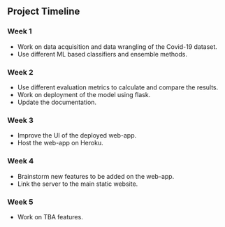 ## Project Timeline

### Week 1

<ul>
<li>Work on data acquisition and data wrangling of the Covid-19 dataset.</li>
<li>Use different ML based classifiers and ensemble methods.</li>
</ul>

### Week 2

<ul>
<li>Use different evaluation metrics to calculate and compare the results.</li>
<li>Work on deployment of the model using flask.</li>
<li>Update the documentation.</li>
</ul>

### Week 3

<ul>
<li>Improve the UI of the deployed web-app.</li>
<li>Host the web-app on Heroku.</li>
</ul>

### Week 4

<ul>
<li>Brainstorm new features to be added on the web-app.</li>
<li>Link the server to the main static website.</li>
</ul>

### Week 5

<ul>
<li>Work on TBA features.</li>
</ul>

